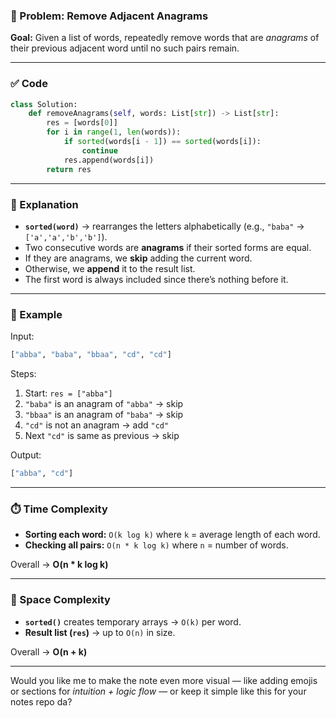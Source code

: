 ### 🧩 Problem: Remove Adjacent Anagrams

**Goal:**
Given a list of words, repeatedly remove words that are *anagrams* of their previous adjacent word until no such pairs remain.

---

### ✅ Code

```python
class Solution:
    def removeAnagrams(self, words: List[str]) -> List[str]:
        res = [words[0]]
        for i in range(1, len(words)):
            if sorted(words[i - 1]) == sorted(words[i]):
                continue
            res.append(words[i])
        return res
```

---

### 🧠 Explanation

* **`sorted(word)`** → rearranges the letters alphabetically (e.g., `"baba"` → `['a','a','b','b']`).
* Two consecutive words are **anagrams** if their sorted forms are equal.
* If they are anagrams, we **skip** adding the current word.
* Otherwise, we **append** it to the result list.
* The first word is always included since there’s nothing before it.

---

### 🧾 Example

Input:

```python
["abba", "baba", "bbaa", "cd", "cd"]
```

Steps:

1. Start: `res = ["abba"]`
2. `"baba"` is an anagram of `"abba"` → skip
3. `"bbaa"` is an anagram of `"baba"` → skip
4. `"cd"` is not an anagram → add `"cd"`
5. Next `"cd"` is same as previous → skip

Output:

```python
["abba", "cd"]
```

---

### ⏱️ Time Complexity

* **Sorting each word:** `O(k log k)` where `k` = average length of each word.
* **Checking all pairs:** `O(n * k log k)` where `n` = number of words.

Overall → **O(n * k log k)**

---

### 💾 Space Complexity

* **`sorted()`** creates temporary arrays → `O(k)` per word.
* **Result list (`res`)** → up to `O(n)` in size.

Overall → **O(n + k)**

---

Would you like me to make the note even more visual — like adding emojis or sections for *intuition + logic flow* — or keep it simple like this for your notes repo da?
